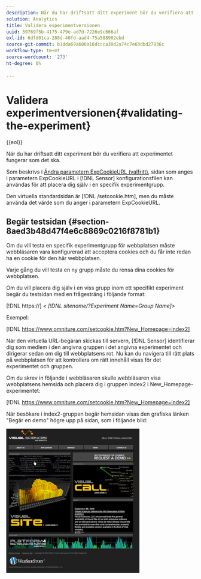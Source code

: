 ```yaml
---
description: När du har driftsatt ditt experiment bör du verifiera att experimentet fungerar som det ska.
solution: Analytics
title: Validera experimentversionen
uuid: 59769f5b-4175-479e-ad7d-7226e9c666af
exl-id: 6dfd01ca-288d-40fd-aad4-75a588902ebd
source-git-commit: b1dda69a606a16dccca30d2a74c7e63dbd27936c
workflow-type: tm+mt
source-wordcount: '273'
ht-degree: 0%

---
```


# Validera experimentversionen{#validating-the-experiment}

{{eol}}

När du har driftsatt ditt experiment bör du verifiera att experimentet fungerar som det ska.

Som beskrivs i [Ändra parametern ExpCookieURL (valfritt)](../../home/c-undst-ctrld-exp/t-en-ctrld-exp/c-mod-expckurl-prm.md#concept-215bf86bab4e4ec0b0cc803ec48a8fcf), sidan som anges i parametern ExpCookieURL i [!DNL Sensor] konfigurationsfilen kan användas för att placera dig själv i en specifik experimentgrupp.

Den virtuella standardsidan är [!DNL /setcookie.htm], men du måste använda det värde som du anger i parametern ExpCookieURL.

## Begär testsidan {#section-8aed3b48d47f4e6c8869c0216f8781b1}

Om du vill testa en specifik experimentgrupp för webbplatsen måste webbläsaren vara konfigurerad att acceptera cookies och du får inte redan ha en cookie för den här webbplatsen.

Varje gång du vill testa en ny grupp måste du rensa dina cookies för webbplatsen.

Om du vill placera dig själv i en viss grupp inom ett specifikt experiment begär du testsidan med en frågesträng i följande format:

[!DNL https://] *&lt; [!DNL sitename/?Experiment Name=Group Name]>*

Exempel:

[!DNL https://www.omniture.com/setcookie.htm?New_Homepage=index2]

När den virtuella URL-begäran skickas till servern, [!DNL Sensor] identifierar dig som medlem i den angivna gruppen i det angivna experimentet och dirigerar sedan om dig till webbplatsens rot. Nu kan du navigera till rätt plats på webbplatsen för att kontrollera om rätt innehåll visas för det experimentet och gruppen.

Om du skrev in följande i webbläsaren skulle webbläsaren visa webbplatsens hemsida och placera dig i gruppen index2 i New_Homepage-experimentet:

[!DNL https://www.omniture.com/setcookie.htm?New_Homepage=index2]

När besökare i index2-gruppen begär hemsidan visas den grafiska länken &quot;Begär en demo&quot; högre upp på sidan, som i följande bild:

![](assets/TestPage.png)
